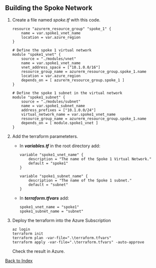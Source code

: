 ## Building the Spoke Network

1. Create a file named *spoke.tf* with this code.
    
    ```
    resource "azurerm_resource_group" "spoke_1" {
        name = var.spoke1_vnet_name
        location = var.azure_region
    }

    # Define the spoke 1 virtual network
    module "spoke1_vnet" {
        source = "./modules/vnet"
        name = var.spoke1_vnet_name
        vnet_address_space = ["10.1.0.0/16"]
        resource_group_name = azurerm_resource_group.spoke_1.name
        location = var.azure_region
        depends_on = [ azurerm_resource_group.spoke_1 ]
    }

    # Define the spoke 1 subnet in the virtual network
    module "spoke1_subnet" {
        source = "./modules/subnet"
        name = var.spoke1_subnet_name
        address_prefixes = ["10.1.0.0/24"]
        virtual_network_name = var.spoke1_vnet_name
        resource_group_name = azurerm_resource_group.spoke_1.name
        depends_on = [ module.spoke1_vnet ]
    }
    ```
2. Add the terraform parameteters. 
    - In ***variables.tf*** in the root directory add:
        ```
        variable "spoke1_vnet_name" {
            description = "The name of the Spoke 1 Virtual Network."
            default = "spoke1"
        }

        variable "spoke1_subnet_name" {
            description = "The name of the Spoke 1 subnet."
            default = "subnet"
        }
        ```

    - In ***terraform.tfvars*** add:
        ```
        spoke1_vnet_name = "spoke1"
        spoke1_subnet_name = "subnet"

        ```


3. Deploy the terraform into the Azure Subscription
    ```
    az login
    terraform init
    terraform plan -var-file=".\terraform.tfvars"
    terraform apply -var-file=".\terraform.tfvars" -auto-approve
    ```
    Check the result in Azure.
    
[Back to Index](/README.md)